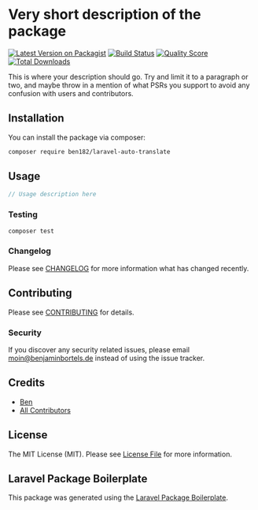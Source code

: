 # Very short description of the package

[![Latest Version on Packagist](https://img.shields.io/packagist/v/ben182/laravel-auto-translate.svg?style=flat-square)](https://packagist.org/packages/ben182/laravel-auto-translate)
[![Build Status](https://img.shields.io/travis/ben182/laravel-auto-translate/master.svg?style=flat-square)](https://travis-ci.org/ben182/laravel-auto-translate)
[![Quality Score](https://img.shields.io/scrutinizer/g/ben182/laravel-auto-translate.svg?style=flat-square)](https://scrutinizer-ci.com/g/ben182/laravel-auto-translate)
[![Total Downloads](https://img.shields.io/packagist/dt/ben182/laravel-auto-translate.svg?style=flat-square)](https://packagist.org/packages/ben182/laravel-auto-translate)

This is where your description should go. Try and limit it to a paragraph or two, and maybe throw in a mention of what PSRs you support to avoid any confusion with users and contributors.

## Installation

You can install the package via composer:

```bash
composer require ben182/laravel-auto-translate
```

## Usage

``` php
// Usage description here
```

### Testing

``` bash
composer test
```

### Changelog

Please see [CHANGELOG](CHANGELOG.md) for more information what has changed recently.

## Contributing

Please see [CONTRIBUTING](CONTRIBUTING.md) for details.

### Security

If you discover any security related issues, please email moin@benjaminbortels.de instead of using the issue tracker.

## Credits

- [Ben](https://github.com/ben182)
- [All Contributors](../../contributors)

## License

The MIT License (MIT). Please see [License File](LICENSE.md) for more information.

## Laravel Package Boilerplate

This package was generated using the [Laravel Package Boilerplate](https://laravelpackageboilerplate.com).